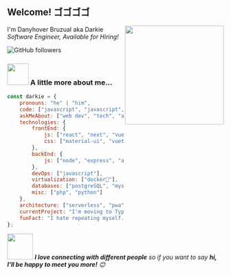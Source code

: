 <h2>Welcome! ゴゴゴゴ</h2>

<img align='right' src="https://www.workifit.com/blog/static/1e69b64e49b07e5068e951002ceb316c/0_K2WLMTExLyida7OR.gif" width="230">
<p>I'm Danyhover Bruzual aka Darkie <br> 
<em>Software Engineer, Available for Hiring! <!--<a href="https://giving.agency/es/">Giving Agency</a> -->
</em>
</p>

<!-- ![Twitter Follow](https://img.shields.io/twitter/follow/misteranmol?label=Follow) -->
<!-- [![Linkedin: thaianebraga](https://img.shields.io/badge/-anmol-blue?style=flat-square&logo=Linkedin&logoColor=white&link=https://www.linkedin.com/in/anmol-p-singh/)](https://www.linkedin.com/in/anmol-p-singh/) -->
![GitHub followers](https://img.shields.io/github/followers/DarkChimu?label=Follow&style=social)
<!--![](https://visitor-badge.glitch.me/badge?page_id=DarkChimu.DarkChimu)-->
<!--![Waka Readme](https://github.com/DarkChimu/Darkchimu/workflows/Waka%20Readme/badge.svg) -->

### <img src="https://media.giphy.com/media/VgCDAzcKvsR6OM0uWg/giphy.gif" width="50"> A little more about me...  

```javascript
const darkie = {
    pronouns: "he" | "him",
    code: ["javascript", "javascript", "c#", "python"],
    askMeAbout: ["web dev", "tech", "app dev", "game dev", "machine learning"],
    technologies: {
        frontEnd: {
            js: ["react", "next", "vue", "nuxt", "react native"],
            css: ["material-ui", "vuetify", "bootstrap", "bulma"]
        },
        backEnd: {
            js: ["node", "express", "adonis"]
        },
        devOps: ["javascript"],
        virtualization: ["docker🐳"],
        databases: ["postgreSQL", "mysql", "sqlite", "redis"],
        misc: ["php", "python"]
    },
    architecture: ["serverless", "pwa", "spa"],
    currentProject: "I'm moving to Typescript right now",
    funFact: "I hate repeating myself. Muda (It's useless) - Giorno Giovanna"
};
```

<img src="https://media.giphy.com/media/LnQjpWaON8nhr21vNW/giphy.gif" width="60"> <em><b>I love connecting with different people</b> so if you want to say <b>hi, I'll be happy to meet you more!</b> 😊</em>
